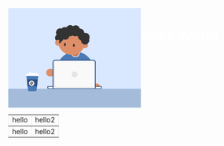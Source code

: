 
<div float="left" style="display: flex; flex-direction: row;" >
    <img src="https://github.com/Akshaytomar893/Akshaytomar893/blob/main/typing_animmation.gif" width="270"  />
    <h1 style="color:white">Hello World</h1>
</div>
<table border="none" style="border:none;">
    <tr>
        <td>
            hello
        </td>
        <td>
            hello2
        </td>
    </tr>
    <tr>
        <td>
            hello
        </td>
        <td>
            hello2
        </td>
    </tr>
</table>
    
    
